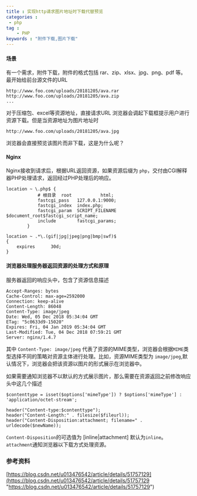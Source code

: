 ```yaml
---
title : 实现http请求图片地址时下载代替预览
categories : 
 - php 
tag :
	- PHP
keywords : "附件下载,图片下载"
---
```


#### 场景

有一个需求，附件下载，附件的格式包括 rar、zip、xlsx、jpg、png、pdf 等。最开始给前台源文件的URL


	http://www.foo.com/uploads/20181205/ava.rar
	http://www.foo.com/uploads/20181205/ava.zip
	...

对于压缩包、excel等资源地址，直接请求URL 浏览器会调起下载框提示用户进行资源下载。但是当资源地址为图片地址时

	http://www.foo.com/uploads/20181205/ava.jpg

浏览器会直接预览该图片而非下载，这是为什么呢？

#### Nginx

Nginx接收到请求后，根据URL返回资源，如果资源后缀为 `php`，交付由CGI解释器PHP处理请求，返回经过PHP处理后的响应。

	location ~ \.php$ {
	            # 根目录  root           html;
	            fastcgi_pass   127.0.0.1:9000;
	            fastcgi_index  index.php;
	            fastcgi_param  SCRIPT_FILENAME  $document_root$fastcgi_script_name;
	            include        fastcgi_params;
	        }

	location ~ .*\.(gif|jpg|jpeg|png|bmp|swf)$
	{
        expires      30d;
    }

#### 浏览器处理服务器返回资源的处理方式和原理

服务器返回的响应头中，包含了资源信息描述

	Accept-Ranges: bytes
	Cache-Control: max-age=2592000
	Connection: keep-alive
	Content-Length: 86048
	Content-Type: image/jpeg
	Date: Wed, 05 Dec 2018 05:34:04 GMT
	ETag: "5c0633d9-15020"
	Expires: Fri, 04 Jan 2019 05:34:04 GMT
	Last-Modified: Tue, 04 Dec 2018 07:59:21 GMT
	Server: nginx/1.4.7

其中 `Content-Type: image/jpeg` 代表了资源的MIME类型，浏览器会根据`MIME`类型选择不同的策略对资源主体进行处理。比如，资源MIME类型为 `image/jpeg`,默认情况下，浏览器会把该资源以图片的形式展示在浏览器中。

如果需要通知浏览器不以默认的方式展示图片，那么需要在资源返回之前修改响应头中这几个描述

	$contenttype = isset($options['mimeType']) ? $options['mimeType'] : 'application/octet-stream';

	header("Content-type:$contenttype");
	header("Content-Length:" . filesize($fileurl));
	header("Content-Disposition:attachment; filename=" . urldecode($newName));


`Content-Disposition`的可选值为 [inline|attachment] 默认为`inline`。`attachment`通知浏览器以下载方式处理资源。


### 参考资料

[https://blog.csdn.net/u013476542/article/details/51757129](https://blog.csdn.net/u013476542/article/details/51757129 "https://blog.csdn.net/u013476542/article/details/51757129")
